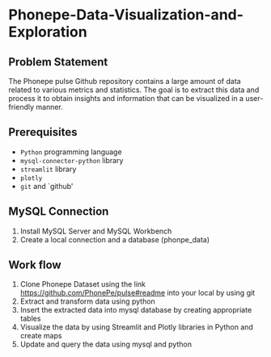# Phonepe-Data-Visualization-and-Exploration

## Problem Statement
  The Phonepe pulse Github repository contains a large amount of data related to various metrics and statistics. The goal is to extract this data and process it 
  to obtain insights and information that can be visualized in a user-friendly manner.

## Prerequisites

- `Python` programming language
- `mysql-connector-python` library
- `streamlit` library
- `plotly`
- `git` and `github'

## MySQL Connection

1. Install MySQL Server and MySQL Workbench
2. Create a local connection and a database (phonpe_data)

## Work flow

1. Clone Phonepe Dataset using the link https://github.com/PhonePe/pulse#readme into your local by using git
2. Extract and transform data using python
3. Insert the extracted data into mysql database by creating appropriate tables
4. Visualize the data by using Streamlit and Plotly libraries in Python and create maps
5. Update and query the data using mysql and python

